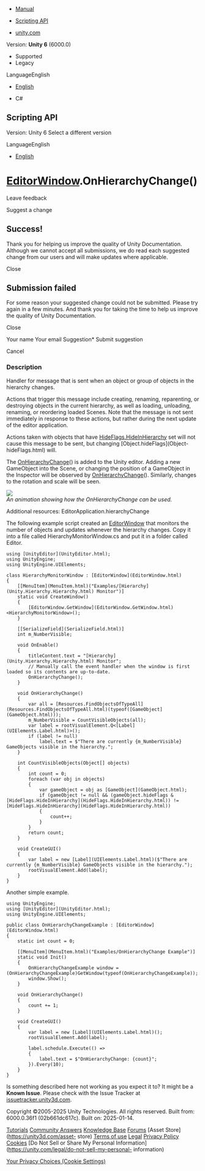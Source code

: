 [ ]()

  * [Manual](../Manual/index.html)
  * [Scripting API](../ScriptReference/index.html)

  * [unity.com](https://unity.com/)

Version: **Unity 6** (6000.0)

  * Supported
  * Legacy

LanguageEnglish

  * [English]()

  * C#

[ ](https://docs.unity3d.com)

## Scripting API

Version: Unity 6 Select a different version

LanguageEnglish

  * [English]()

#  [EditorWindow](EditorWindow.html).OnHierarchyChange()

Leave feedback

Suggest a change

## Success!

Thank you for helping us improve the quality of Unity Documentation. Although
we cannot accept all submissions, we do read each suggested change from our
users and will make updates where applicable.

Close

## Submission failed

For some reason your suggested change could not be submitted. Please <a>try
again</a> in a few minutes. And thank you for taking the time to help us
improve the quality of Unity Documentation.

Close

Your name Your email Suggestion* Submit suggestion

Cancel

[ ]()

### Description

Handler for message that is sent when an object or group of objects in the
hierarchy changes.

Actions that trigger this message include creating, renaming, reparenting, or
destroying objects in the current hierarchy, as well as loading, unloading,
renaming, or reordering loaded Scenes. Note that the message is not sent
immediately in response to these actions, but rather during the next update of
the editor application.  
  
Actions taken with objects that have
[HideFlags.HideInHierarchy](HideFlags.HideInHierarchy.html) set will not cause
this message to be sent, but changing [Object.hideFlags](Object-
hideFlags.html) will.  
  
The [OnHierarchyChange](EditorWindow.OnHierarchyChange.html)() is added to the
Unity editor. Adding a new GameObject into the Scene, or changing the position
of a GameObject in the Inspector will be observed by
[OnHierarchyChange](EditorWindow.OnHierarchyChange.html)(). Similarly, changes
to the rotation and scale will be seen.  
  
![](../StaticFiles/ScriptRefImages/EditorWindowOnHierarchyChange.gif)  
_An animation showing how the OnHierarchyChange can be used._  
  
Additional resources: EditorApplication.hierarchyChange  
  
The following example script created an [EditorWindow](EditorWindow.html) that
monitors the number of objects and updates whenever the hierarchy changes.
Copy it into a file called HierarchyMonitorWindow.cs and put it in a folder
called Editor.

    
    
    using [UnityEditor](UnityEditor.html);
    using UnityEngine;
    using UnityEngine.UIElements;
    
    class HierarchyMonitorWindow : [EditorWindow](EditorWindow.html)
    {
        [[MenuItem](MenuItem.html)("Examples/[Hierarchy](Unity.Hierarchy.Hierarchy.html) Monitor")]
        static void CreateWindow()
        {
            [EditorWindow.GetWindow](EditorWindow.GetWindow.html)<HierarchyMonitorWindow>();
        }
    
        [[SerializeField](SerializeField.html)]
        int m_NumberVisible;
    
        void OnEnable()
        {
            titleContent.text = "[Hierarchy](Unity.Hierarchy.Hierarchy.html) Monitor";
            // Manually call the event handler when the window is first loaded so its contents are up-to-date.
            OnHierarchyChange();
        }
    
        void OnHierarchyChange()
        {
            var all = [Resources.FindObjectsOfTypeAll](Resources.FindObjectsOfTypeAll.html)(typeof([GameObject](GameObject.html)));
            m_NumberVisible = CountVisibleObjects(all);
            var label = rootVisualElement.Q<[Label](UIElements.Label.html)>();
            if (label != null)
                label.text = $"There are currently {m_NumberVisible} GameObjects visible in the hierarchy.";
        }
    
        int CountVisibleObjects(Object[] objects)
        {
            int count = 0;
            foreach (var obj in objects)
            {
                var gameObject = obj as [GameObject](GameObject.html);
                if (gameObject != null && (gameObject.hideFlags & [HideFlags.HideInHierarchy](HideFlags.HideInHierarchy.html)) != [HideFlags.HideInHierarchy](HideFlags.HideInHierarchy.html))
                {
                    count++;
                }
            }
            return count;
        }
    
        void CreateGUI()
        {
            var label = new [Label](UIElements.Label.html)($"There are currently {m_NumberVisible} GameObjects visible in the hierarchy.");
            rootVisualElement.Add(label);
        }
    }
    

Another simple example.

    
    
    using UnityEngine;
    using [UnityEditor](UnityEditor.html);
    using UnityEngine.UIElements;
    
    public class OnHierarchyChangeExample : [EditorWindow](EditorWindow.html)
    {
        static int count = 0;
    
        [[MenuItem](MenuItem.html)("Examples/OnHierarchyChange Example")]
        static void Init()
        {
            OnHierarchyChangeExample window = (OnHierarchyChangeExample)GetWindow(typeof(OnHierarchyChangeExample));
            window.Show();
        }
    
        void OnHierarchyChange()
        {
            count += 1;
        }
    
        void CreateGUI()
        {
            var label = new [Label](UIElements.Label.html)();
            rootVisualElement.Add(label);
    
            label.schedule.Execute(() =>
            {
                label.text = $"OnHierarchyChange: {count}";
            }).Every(10);
        }
    }
    

Is something described here not working as you expect it to? It might be a
**Known Issue**. Please check with the Issue Tracker at
[issuetracker.unity3d.com](https://issuetracker.unity3d.com).

Copyright ©2005-2025 Unity Technologies. All rights reserved. Built from:
6000.0.36f1 (02b661dc617c). Built on: 2025-01-14.

[Tutorials](https://unity3d.com/learn) [Community
Answers](https://answers.unity3d.com) [Knowledge
Base](https://support.unity3d.com/hc/en-us)
[Forums](https://forum.unity3d.com) [Asset Store](https://unity3d.com/asset-
store) [Terms of use](https://docs.unity3d.com/Manual/TermsOfUse.html)
[Legal](https://unity.com/legal) [Privacy
Policy](https://unity.com/legal/privacy-policy)
[Cookies](https://unity.com/legal/cookie-policy) [Do Not Sell or Share My
Personal Information](https://unity.com/legal/do-not-sell-my-personal-
information)

[Your Privacy Choices (Cookie Settings)](javascript:void\(0\);)

